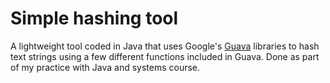 # Simple hashing tool

A lightweight tool coded in Java that uses Google's [Guava](https://guava.dev) libraries to hash text strings using a few different functions included in Guava. Done as part of my practice with Java and systems course.